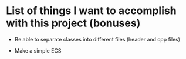 # List of things I want to accomplish with this project (bonuses)

- Be able to separate classes into different files (header and cpp files)

- Make a simple ECS

